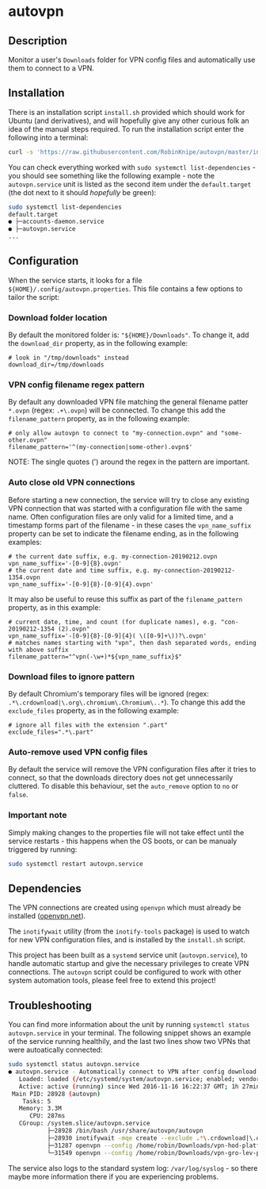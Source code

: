 # autovpn

## Description
Monitor a user's `Downloads` folder for VPN config files and automatically use them to connect to a VPN.

## Installation
There is an installation script `install.sh` provided which should work for Ubuntu (and derivatives), and will hopefully give any other curious folk an idea of the manual steps required.
To run the installation script enter the following into a terminal:
```bash
curl -s 'https://raw.githubusercontent.com/RobinKnipe/autovpn/master/install.sh' | sudo bash -s $HOME
```
You can check everything worked with `sudo systemctl list-dependencies` - you should see something like the following example - note the `autovpn.service` unit is listed as the second item under the `default.target` (the dot next to it should _hopefully_ be green):
```bash
sudo systemctl list-dependencies
default.target
● ├─accounts-daemon.service
● ├─autovpn.service
...
```

## Configuration
When the service starts, it looks for a file `${HOME}/.config/autovpn.properties`. This file contains a few options to tailor the script:

### Download folder location
By default the monitored folder is: `"${HOME}/Downloads"`. To change it, add the `download_dir` property, as in the following example:
```properties
# look in "/tmp/downloads" instead
download_dir=/tmp/downloads
```

### VPN config filename regex pattern
By default any downloaded VPN file matching the general filename patter `*.ovpn` (regex: `.+\.ovpn`) will be connected. To change this add the `filename_pattern` property, as in the following example:
```properties
# only allow autovpn to connect to "my-connection.ovpn" and "some-other.ovpn"
filename_pattern='^(my-connection|some-other).ovpn$'
```
NOTE: The single quotes (') around the regex in the pattern are important.

### Auto close old VPN connections
Before starting a new connection, the service will try to close any existing VPN connection that was started with a configuration file with the same name. Often configuration files are only valid for a limited time, and a timestamp forms part of the filename - in these cases the `vpn_name_suffix` property can be set to indicate the filename ending, as in the following examples:
```properties
# the current date suffix, e.g. my-connection-20190212.ovpn
vpn_name_suffix='-[0-9]{8}.ovpn'
# the current date and time suffix, e.g. my-connection-20190212-1354.ovpn
vpn_name_suffix='-[0-9]{8}-[0-9]{4}.ovpn'
```
It may also be useful to reuse this suffix as part of the `filename_pattern` property, as in this example:
```properties
# current date, time, and count (for duplicate names), e.g. "con-20190212-1354 (2).ovpn"
vpn_name_suffix='-[0-9]{8}-[0-9]{4}( \([0-9]+\))?\.ovpn'
# matches names starting with "vpn", then dash separated words, ending with above suffix
filename_pattern="^vpn(-\w+)*${vpn_name_suffix}$"
```

### Download files to ignore pattern
By default Chromium's temporary files will be ignored (regex: `.*\.crdownload|\.org\.chromium\.Chromium\..*`). To change this add the `exclude_files` property, as in the following example:
```properties
# ignore all files with the extension ".part"
exclude_files=".*\.part"
```

### Auto-remove used VPN config files
By default the service will remove the VPN configuration files after it tries to connect, so that the downloads directory does not get unnecessarily cluttered. To disable this behaviour, set the `auto_remove` option to `no` or `false`.

### Important note
Simply making changes to the properties file will not take effect until the service restarts - this happens when the OS boots, or can be manualy triggered by running:
```bash
sudo systemctl restart autovpn.service
```

## Dependencies
The VPN connections are created using `openvpn` which must already be installed ([openvpn.net](http://openvpn.net)).

The `inotifywait` utility (from the `inotify-tools` package) is used to watch for new VPN configuration files, and is installed by the `install.sh` script.

This project has been built as a `systemd` service unit (`autovpn.service`), to handle automatic startup and give the necessary privileges to create VPN connections. The `autovpn` script could be configured to work with other system automation tools, please feel free to extend this project!

## Troubleshooting
You can find more information about the unit by running `systemctl status autovpn.service` in your terminal. The following snippet shows an example of the service running healthily, and the last two lines show two VPNs that were autoatically connected:
```bash
sudo systemctl status autovpn.service
● autovpn.service - Automatically connect to VPN after config download
   Loaded: loaded (/etc/systemd/system/autovpn.service; enabled; vendor preset: enabled)
   Active: active (running) since Wed 2016-11-16 16:22:37 GMT; 1h 27min ago
 Main PID: 28928 (autovpn)
    Tasks: 5
   Memory: 3.3M
      CPU: 287ms
   CGroup: /system.slice/autovpn.service
           ├─28928 /bin/bash /usr/share/autovpn/autovpn
           ├─28930 inotifywait -mqe create --exclude .*\.crdownload|\.org\.chromium\.Chromium\..* /home/robin/Downloads
           ├─31287 openvpn --config /home/robin/Downloads/vpn-hod-platform-dev-20161116-1659.ovpn
           └─31549 openvpn --config /home/robin/Downloads/vpn-gro-lev-prod-20161116-1700.ovpn
```
The service also logs to the standard system log: `/var/log/syslog` - so there maybe more information there if you are experiencing problems.
